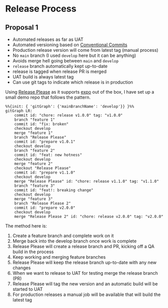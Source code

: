 # Release Process

## Proposal 1

* Automated releases as far as UAT
* Automated versioning based on [Conventional Commits](https://www.conventionalcommits.org/en/v1.0.0/)
* Production release version will come from latest tag (manual process)
* No `main` branch (I used `develop` here but it can be anything)
* Avoids merge hell going between `main` and `develop`
* `release` branch automatically kept up-to-date
* release is tagged when release PR is merged
* UAT build is always latest tag
* Can use git tags to indicate which release is in production

Using [Release Please](https://github.com/googleapis/release-please/tree/main) as it supports [expo](https://expo.dev) out of the box, I have set up a small demo repo that follows the pattern.

```mermaid
%%{init: { 'gitGraph': {'mainBranchName': 'develop'}} }%%
gitGraph LR:
    commit id: "chore: release v1.0.0" tag: "v1.0.0"
    branch "feature 1"
    commit id: "fix: broken"
    checkout develop
    merge "feature 1"
    branch "Release Please"
    commit id: "prepare v1.0.1"
    checkout develop
    branch "feature 2"
    commit id: "feat: new hotness"
    checkout develop
    merge "feature 2"
    checkout "Release Please"
    commit id: "prepare v1.1.0"
    checkout develop
    merge "Release Please" id: "chore: release v1.1.0" tag: "v1.1.0"
    branch "feature 3"
    commit id: "feat!: breaking change"
    checkout develop
    merge "feature 3"
    branch "Release Please 2"
    commit id: "prepare v2.0.0"
    checkout develop
    merge "Release Please 2" id: "chore: release v2.0.0" tag: "v2.0.0"
```
The method here is:

1. Create a feature branch and complete work on it
2. Merge back into the develop branch once work is complete
3. Release Please will create a release branch and PR, kicking off a QA build in the process
4. Keep working and merging feature branches
5. Release Please will keep the release branch up-to-date with any new changes
6. When we want to release to UAT for testing merge the release branch (PR)
7. Release Please will tag the new version and an automatic build will be started to UAT
8. For production releases a manual job will be available that will build the latest tag
